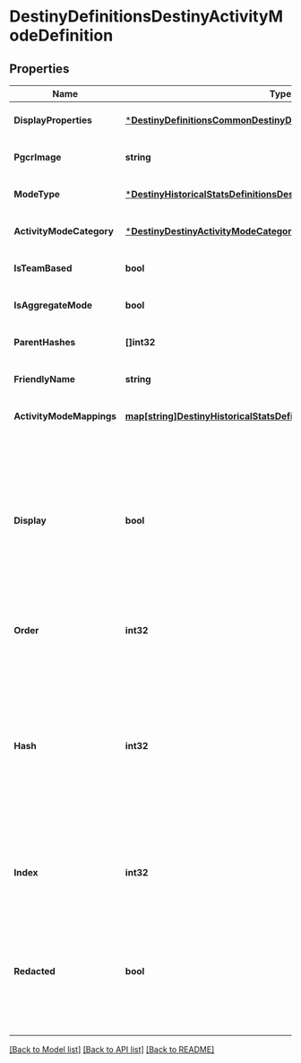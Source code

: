 # DestinyDefinitionsDestinyActivityModeDefinition

## Properties
Name | Type | Description | Notes
------------ | ------------- | ------------- | -------------
**DisplayProperties** | [***DestinyDefinitionsCommonDestinyDisplayPropertiesDefinition**](Destiny.Definitions.Common.DestinyDisplayPropertiesDefinition.md) |  | [optional] [default to null]
**PgcrImage** | **string** |  | [optional] [default to null]
**ModeType** | [***DestinyHistoricalStatsDefinitionsDestinyActivityModeType**](Destiny.HistoricalStats.Definitions.DestinyActivityModeType.md) |  | [optional] [default to null]
**ActivityModeCategory** | [***DestinyDestinyActivityModeCategory**](Destiny.DestinyActivityModeCategory.md) |  | [optional] [default to null]
**IsTeamBased** | **bool** |  | [optional] [default to null]
**IsAggregateMode** | **bool** |  | [optional] [default to null]
**ParentHashes** | **[]int32** |  | [optional] [default to null]
**FriendlyName** | **string** |  | [optional] [default to null]
**ActivityModeMappings** | [**map[string]DestinyHistoricalStatsDefinitionsDestinyActivityModeType**](Destiny.HistoricalStats.Definitions.DestinyActivityModeType.md) |  | [optional] [default to null]
**Display** | **bool** | If FALSE, we want to ignore this type when we&#39;re showing activity modes in BNet UI. It will still be returned in case 3rd parties want to use it for any purpose. | [optional] [default to null]
**Order** | **int32** | The relative ordering of activity modes. | [optional] [default to null]
**Hash** | **int32** | The unique identifier for this entity. Guaranteed to be unique for the type of entity, but not globally.  When entities refer to each other in Destiny content, it is this hash that they are referring to. | [optional] [default to null]
**Index** | **int32** | The index of the entity as it was found in the investment tables. | [optional] [default to null]
**Redacted** | **bool** | If this is true, then there is an entity with this identifier/type combination, but BNet is not yet allowed to show it. Sorry! | [optional] [default to null]

[[Back to Model list]](../README.md#documentation-for-models) [[Back to API list]](../README.md#documentation-for-api-endpoints) [[Back to README]](../README.md)


